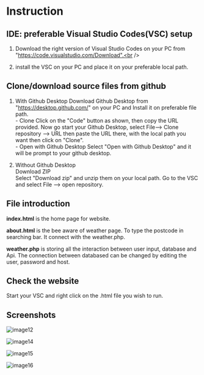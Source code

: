# Instruction

## IDE: preferable Visual Studio Codes(VSC) setup 
1. Download the right version of Visual Studio Codes on your PC from "https://code.visualstudio.com/Download".<br />

2. install the VSC on your PC and place it on your preferable local path.


## Clone/download source files from github
1. With Github Desktop
    Download Github Desktop from "https://desktop.github.com/" on your PC and 
    Install it on preferable file path.<br />
        - Clone 
        Click on the "Code" button as shown, then copy the URL provided. Now go start your Github Desktop, select File--> Clone repository --> URL then paste the URL there, with the local path you want then click on "Clone".<br />
        - Open with Github Desktop
        Select "Open with Github Desktop" and it will be prompt to your github desktop.
        
2. Without Github Desktop<br />
        Download ZIP<br />
        Select "Download zip" and unzip them on your local path. Go to the VSC and select File --> open repository. 
        
        
## File introduction 
**index.html** is the home page for website.

**about.html** is the bee aware of weather page. To type the postcode in searching bar. It connect with the weather.php.

**weather.php** is storing all the interaction between user input, database and Api. The connection between databased can be changed by editing the user, password and host.

## Check the website

Start your VSC and right click on the .html file you wish to run. 

## Screenshots

![image12](https://user-images.githubusercontent.com/17070234/151647532-a6e56db8-bb8d-4e1f-8348-19ad1c434982.png)

![image14](https://user-images.githubusercontent.com/17070234/151647542-6c840fa0-7937-459f-a2ae-4d2347baa41c.png)

![image15](https://user-images.githubusercontent.com/17070234/151647553-64d1bc09-43e1-4025-a0ec-178f061c9f3f.png)

![image16](https://user-images.githubusercontent.com/17070234/151647564-146c5bfd-30a3-4342-87cf-1b6baf533c15.png)


